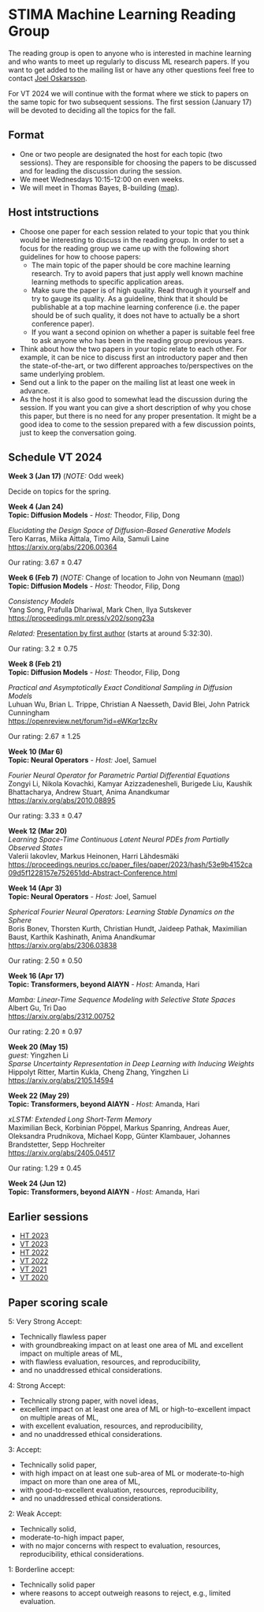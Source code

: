 # STIMA Machine Learning Reading Group
The reading group is open to anyone who is interested in machine learning and who wants to meet up regularly to discuss ML research papers.
If you want to get added to the mailing list or have any other questions feel free to contact [Joel Oskarsson](https://liu.se/en/employee/joeos82).

For VT 2024 we will continue with the format where we stick to papers on the same topic for two subsequent sessions. The first session (January 17) will be devoted to deciding all the topics for the fall.

## Format
* One or two people are designated the host for each topic (two sessions). They are responsible for choosing the papers to be discussed and for leading the discussion during the session.
* We meet Wednesdays 10:15-12:00 on even weeks.
* We will meet in Thomas Bayes, B-building ([map](https://www.ida.liu.se/department/location/search.en.shtml?keyword=thomas+bayes)).

## Host intstructions
* Choose one paper for each session related to your topic that you think would be interesting to discuss in the reading group. In order to set a focus for the reading group we came up with the following short guidelines for how to choose papers:
  * The main topic of the paper should be core machine learning research. Try to avoid papers that just apply well known machine learning methods to specific application areas.
  * Make sure the paper is of high quality. Read through it yourself and try to gauge its quality. As a guideline, think that it should be publishable at a top machine learning conference (i.e. the paper should be of such quality, it does not have to actually be a short conference paper).
  * If you want a second opinion on whether a paper is suitable feel free to ask anyone who has been in the reading group previous years.
* Think about how the two papers in your topic relate to each other. For example, it can be nice to discuss first an introductory paper and then the state-of-the-art, or two different approaches to/perspectives on the same underlying problem.
* Send out a link to the paper on the mailing list at least one week in advance.
* As the host it is also good to somewhat lead the discussion during the session. If you want you can give a short description of why you chose this paper, but there is no need for any proper presentation. It might be a good idea to come to the session prepared with a few discussion points, just to keep the conversation going.

## Schedule VT 2024

__Week 3 (Jan 17)__ (*NOTE:* Odd week)

Decide on topics for the spring.

__Week 4 (Jan 24)__
<br>
__Topic: Diffusion Models__
_- Host:_ Theodor, Filip, Dong

*Elucidating the Design Space of Diffusion-Based Generative Models*
<br>
Tero Karras, Miika Aittala, Timo Aila, Samuli Laine
<br>
https://arxiv.org/abs/2206.00364

Our rating: 3.67 ± 0.47

__Week 6 (Feb 7)__ (*NOTE:* Change of location to John von Neumann ([map](https://www.ida.liu.se/department/location/search.en.shtml?keyword=von+neumann)))
<br>
__Topic: Diffusion Models__
_- Host:_ Theodor, Filip, Dong

*Consistency Models*
<br>
Yang Song, Prafulla Dhariwal, Mark Chen, Ilya Sutskever
<br>
https://proceedings.mlr.press/v202/song23a

*Related:* [Presentation by first author](https://neurips.cc/virtual/2023/workshop/66539) (starts at around 5:32:30).

Our rating: 3.2 ± 0.75

__Week 8 (Feb 21)__
<br>
__Topic: Diffusion Models__
_- Host:_ Theodor, Filip, Dong

*Practical and Asymptotically Exact Conditional Sampling in Diffusion Models*
<br>
Luhuan Wu, Brian L. Trippe, Christian A Naesseth, David Blei, John Patrick Cunningham 
<br>
https://openreview.net/forum?id=eWKqr1zcRv

Our rating: 2.67 ± 1.25

__Week 10 (Mar 6)__
<br>
__Topic: Neural Operators__
_- Host:_ Joel, Samuel

*Fourier Neural Operator for Parametric Partial Differential Equations*
<br>
Zongyi Li, Nikola Kovachki, Kamyar Azizzadenesheli, Burigede Liu, Kaushik Bhattacharya, Andrew Stuart, Anima Anandkumar
<br>
https://arxiv.org/abs/2010.08895

Our rating: 3.33 ± 0.47

__Week 12 (Mar 20)__
<br>
*Learning Space-Time Continuous Latent Neural PDEs from Partially Observed States*
<br>
Valerii Iakovlev, Markus Heinonen, Harri Lähdesmäki
<br>
https://proceedings.neurips.cc/paper_files/paper/2023/hash/53e9b4152ca09d5f1228157e752651dd-Abstract-Conference.html

__Week 14 (Apr 3)__
<br>
__Topic: Neural Operators__
_- Host:_ Joel, Samuel

*Spherical Fourier Neural Operators: Learning Stable Dynamics on the Sphere*
<br>
Boris Bonev, Thorsten Kurth, Christian Hundt, Jaideep Pathak, Maximilian Baust, Karthik Kashinath, Anima Anandkumar
<br>
https://arxiv.org/abs/2306.03838

Our rating: 2.50 ± 0.50

__Week 16 (Apr 17)__
<br>
__Topic: Transformers, beyond AIAYN__
_- Host:_ Amanda, Hari

*Mamba: Linear-Time Sequence Modeling with Selective State Spaces*
<br>
Albert Gu, Tri Dao
<br>
https://arxiv.org/abs/2312.00752

Our rating: 2.20 ± 0.97

__Week 20 (May 15)__
<br>
_guest:_ Yingzhen Li
<br>
*Sparse Uncertainty Representation in Deep Learning with Inducing Weights*
<br>
Hippolyt Ritter, Martin Kukla, Cheng Zhang, Yingzhen Li
<br>
https://arxiv.org/abs/2105.14594

__Week 22 (May 29)__
<br>
__Topic: Transformers, beyond AIAYN__
_- Host:_ Amanda, Hari

*xLSTM: Extended Long Short-Term Memory*
<br>
Maximilian Beck, Korbinian Pöppel, Markus Spanring, Andreas Auer, Oleksandra Prudnikova, Michael Kopp, Günter Klambauer, Johannes Brandstetter, Sepp Hochreiter
<br>
https://arxiv.org/abs/2405.04517

Our rating: 1.29 ± 0.45

__Week 24 (Jun 12)__
<br>
__Topic: Transformers, beyond AIAYN__
_- Host:_ Amanda, Hari

## Earlier sessions

* [HT 2023](archive/2023ht.md)
* [VT 2023](archive/2023vt.md)
* [HT 2022](archive/2022ht.md)
* [VT 2022](archive/2022vt.md)
* [VT 2021](archive/2021vt.md)
* [VT 2020](archive/2020vt.md)

## Paper scoring scale

5: Very Strong Accept:

* Technically flawless paper
* with groundbreaking impact on at least one area of ML and excellent impact on multiple areas of ML,
* with flawless evaluation, resources, and reproducibility,
* and no unaddressed ethical considerations.

4: Strong Accept:

* Technically strong paper, with novel ideas,
* excellent impact on at least one area of ML or high-to-excellent impact on multiple areas of ML,
* with excellent evaluation, resources, and reproducibility,
* and no unaddressed ethical considerations.

3: Accept:

* Technically solid paper,
* with high impact on at least one sub-area of ML or moderate-to-high impact on more than one area of ML,
* with good-to-excellent evaluation, resources, reproducibility,
* and no unaddressed ethical considerations.

2: Weak Accept:

* Technically solid,
* moderate-to-high impact paper,
* with no major concerns with respect to evaluation, resources, reproducibility, ethical considerations.

1: Borderline accept:

* Technically solid paper
* where reasons to accept outweigh reasons to reject, e.g., limited evaluation.
